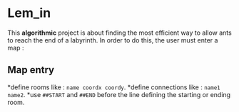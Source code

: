 # Lem_in
This **algorithmic** project is about finding the most efficient way to allow ants to reach the end of a labyrinth.
In order to do this, the user must enter a map :

## Map entry

*define rooms like : `name coordx coordy`.
*define connections like : `name1 name2`.
*use `##START` and `##END` before the line defining the starting or ending room.

